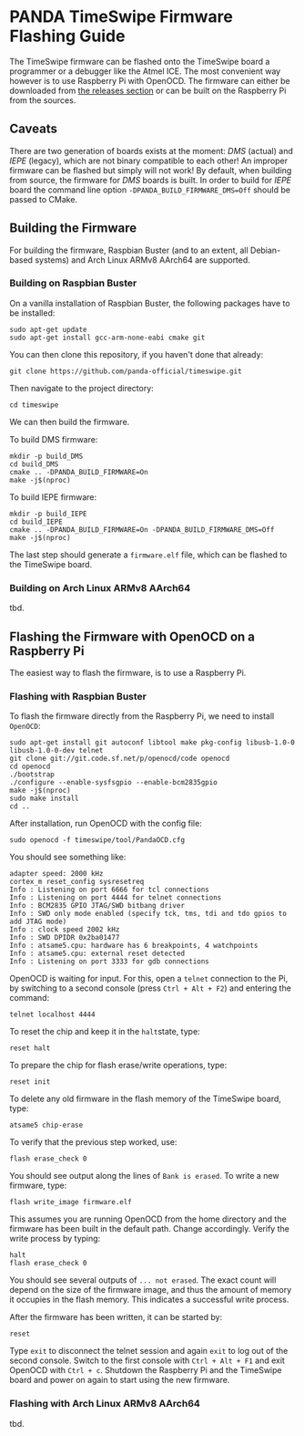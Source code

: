 ﻿# PANDA TimeSwipe Firmware Flashing Guide

The TimeSwipe firmware can be flashed onto the TimeSwipe board a programmer or
a debugger like the Atmel ICE. The most convenient way however is to use
Raspberry Pi with OpenOCD. The firmware can either be downloaded from
[the releases section](https://github.com/panda-official/TimeSwipe/releases) or
can be built on the Raspberry Pi from the sources.

## Caveats

There are two generation of boards exists at the moment: *DMS* (actual) and
*IEPE* (legacy), which are not binary compatible to each other! An improper
firmware can be flashed but simply will not work! By default, when building
from source, the firmware for *DMS* boards is built. In order to build for
*IEPE* board the command line option `-DPANDA_BUILD_FIRMWARE_DMS=Off` should
be passed to CMake.

## Building the Firmware

For building the firmware, Raspbian Buster (and to an extent, all Debian-based
systems) and Arch Linux ARMv8 AArch64 are supported.

### Building on Raspbian Buster

On a vanilla installation of Raspbian Buster, the following packages have to be
installed:

```
sudo apt-get update
sudo apt-get install gcc-arm-none-eabi cmake git
```

You can then clone this repository, if you haven't done that already:

```
git clone https://github.com/panda-official/timeswipe.git
```

Then navigate to the project directory:

```
cd timeswipe
```

We can then build the firmware.

To build DMS firmware:

```
mkdir -p build_DMS
cd build_DMS
cmake .. -DPANDA_BUILD_FIRMWARE=On
make -j$(nproc)
```

To build IEPE firmware:

```
mkdir -p build_IEPE
cd build_IEPE
cmake .. -DPANDA_BUILD_FIRMWARE=On -DPANDA_BUILD_FIRMWARE_DMS=Off
make -j$(nproc)
```

The last step should generate a `firmware.elf` file, which can be flashed to the TimeSwipe board.

### Building on Arch Linux ARMv8 AArch64

tbd.

## Flashing the Firmware with OpenOCD on a Raspberry Pi

The easiest way to flash the firmware, is to use a Raspberry Pi.

### Flashing with Raspbian Buster

To flash the firmware directly from the Raspberry Pi, we need to install `OpenOCD`:

```
sudo apt-get install git autoconf libtool make pkg-config libusb-1.0-0 libusb-1.0-0-dev telnet
git clone git://git.code.sf.net/p/openocd/code openocd
cd openocd
./bootstrap
./configure --enable-sysfsgpio --enable-bcm2835gpio
make -j$(nproc)
sudo make install
cd ..
```

After installation, run OpenOCD with the config file:

```
sudo openocd -f timeswipe/tool/PandaOCD.cfg
```

You should see something like:

```
adapter speed: 2000 kHz
cortex_m reset_config sysresetreq
Info : Listening on port 6666 for tcl connections
Info : Listening on port 4444 for telnet connections
Info : BCM2835 GPIO JTAG/SWD bitbang driver
Info : SWD only mode enabled (specify tck, tms, tdi and tdo gpios to add JTAG mode)
Info : clock speed 2002 kHz
Info : SWD DPIDR 0x2ba01477
Info : atsame5.cpu: hardware has 6 breakpoints, 4 watchpoints
Info : atsame5.cpu: external reset detected
Info : Listening on port 3333 for gdb connections
```

OpenOCD is waiting for input.
For this, open a `telnet` connection to the Pi, by switching to a second console
(press `Ctrl + Alt + F2`) and entering the command:

```
telnet localhost 4444
```

To reset the chip and keep it in the `halt`state, type:

```
reset halt
```

To prepare the chip for flash erase/write operations, type:

```
reset init
```

To delete any old firmware in the flash memory of the TimeSwipe board, type:

```
atsame5 chip-erase
```

To verify that the previous step worked, use:

```
flash erase_check 0
```

You should see output along the lines of `Bank is erased`. To write a new
firmware, type:

```
flash write_image firmware.elf
```

This assumes you are running OpenOCD from the home directory and the firmware
has been built in the default path. Change accordingly. Verify the write process
by typing:

```
halt
flash erase_check 0
```

You should see several outputs of `... not erased`.
The exact count will depend on the size of the firmware image, and thus the
amount of memory it occupies in the flash memory. This indicates a successful
write process.

After the firmware has been written, it can be started by:

```
reset
```

Type `exit` to disconnect the telnet session and again `exit` to log out of the
second console. Switch to the first console with `Ctrl + Alt + F1` and exit
OpenOCD with `Ctrl + c`. Shutdown the Raspberry Pi and the TimeSwipe board and
power on again to start using the new firmware.

### Flashing with Arch Linux ARMv8 AArch64

tbd.
